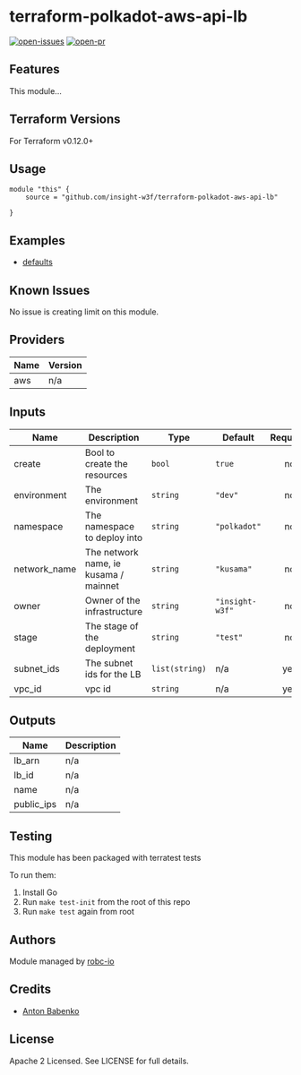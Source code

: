 # terraform-polkadot-aws-api-lb

[![open-issues](https://img.shields.io/github/issues-raw/insight-w3f/terraform-polkadot-aws-api-lb?style=for-the-badge)](https://github.com/insight-w3f/terraform-polkadot-aws-api-lb/issues)
[![open-pr](https://img.shields.io/github/issues-pr-raw/insight-w3f/terraform-polkadot-aws-api-lb?style=for-the-badge)](https://github.com/insight-w3f/terraform-polkadot-aws-api-lb/pulls)

## Features

This module...

## Terraform Versions

For Terraform v0.12.0+

## Usage

```
module "this" {
    source = "github.com/insight-w3f/terraform-polkadot-aws-api-lb"

}
```
## Examples

- [defaults](https://github.com/insight-w3f/terraform-polkadot-aws-api-lb/tree/master/examples/defaults)

## Known  Issues
No issue is creating limit on this module.

<!-- BEGINNING OF PRE-COMMIT-TERRAFORM DOCS HOOK -->
## Providers

| Name | Version |
|------|---------|
| aws | n/a |

## Inputs

| Name | Description | Type | Default | Required |
|------|-------------|------|---------|:-----:|
| create | Bool to create the resources | `bool` | `true` | no |
| environment | The environment | `string` | `"dev"` | no |
| namespace | The namespace to deploy into | `string` | `"polkadot"` | no |
| network\_name | The network name, ie kusama / mainnet | `string` | `"kusama"` | no |
| owner | Owner of the infrastructure | `string` | `"insight-w3f"` | no |
| stage | The stage of the deployment | `string` | `"test"` | no |
| subnet\_ids | The subnet ids for the LB | `list(string)` | n/a | yes |
| vpc\_id | vpc id | `string` | n/a | yes |

## Outputs

| Name | Description |
|------|-------------|
| lb\_arn | n/a |
| lb\_id | n/a |
| name | n/a |
| public\_ips | n/a |

<!-- END OF PRE-COMMIT-TERRAFORM DOCS HOOK -->

## Testing
This module has been packaged with terratest tests

To run them:

1. Install Go
2. Run `make test-init` from the root of this repo
3. Run `make test` again from root

## Authors

Module managed by [robc-io](https://github.com/insight-w3f)

## Credits

- [Anton Babenko](https://github.com/antonbabenko)

## License

Apache 2 Licensed. See LICENSE for full details.